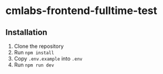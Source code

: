 # cmlabs-frontend-fulltime-test

## Installation
1. Clone the repository
1. Run `npm install`
1. Copy `.env.example` into `.env`
1. Run `npm run dev` 


